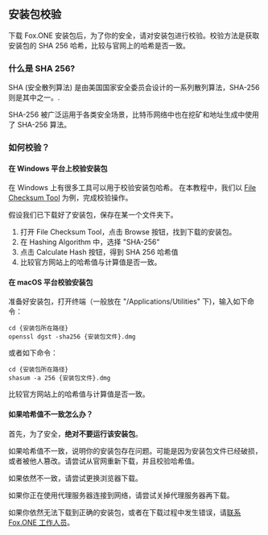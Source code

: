 ## 安装包校验

下载 Fox.ONE 安装包后，为了你的安全，请对安装包进行校验。校验方法是获取安装包的 SHA 256 哈希，比较与官网上的哈希是否一致。

### 什么是 SHA 256?

SHA (安全散列算法) 是由美国国家安全委员会设计的一系列散列算法，SHA-256 则是其中之一。.

SHA-256 被广泛运用于各类安全场景，比特币网络中也在挖矿和地址生成中使用了 SHA-256 算法。

### 如何校验？

#### 在 Windows 平台上校验安装包

在 Windows 上有很多工具可以用于校验安装包哈希。
在本教程中，我们以 [File Checksum Tool](https://www.krylack.com/file-checksum-tool/) 为例，完成校验操作。

假设我们已下载好了安装包，保存在某一个文件夹下。

1) 打开 File Checksum Tool，点击 Browse 按钮，找到下载的安装包。
2) 在 Hashing Algorithm 中，选择 "SHA-256"
3) 点击 Calculate Hash 按钮，得到 SHA 256 哈希值
4) 比较官方网站上的哈希值与计算值是否一致。

#### 在 macOS 平台校验安装包

准备好安装包，打开终端（一般放在 "/Applications/Utilities" 下)，输入如下命令：

```
cd {安装包所在路径}
openssl dgst -sha256 {安装包文件}.dmg
```

或者如下命令：

```
cd {安装包所在路径}
shasum -a 256 {安装包文件}.dmg
```

比较官方网站上的哈希值与计算值是否一致。

#### 如果哈希值不一致怎么办？

首先，为了安全，**绝对不要运行该安装包**。

如果哈希值不一致，说明你的安装包存在问题。可能是因为安装包文件已经破损，或者被他人篡改。请尝试从官网重新下载，并且校验哈希值。

如果依然不一致，请尝试更换浏览器下载。

如果你正在使用代理服务器连接到网络，请尝试关掉代理服务器再下载。

如果你依然无法下载到正确的安装包，或者在下载过程中发生错误，请[联系 Fox.ONE 工作人员](/contacts/README.md)。

